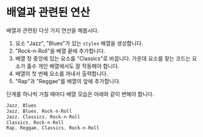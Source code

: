 # 배열과 관련된 연산

배열과 관련된 다섯 가지 연산을 해봅시다.

1. 요소 "Jazz", "Blues"가 있는 `styles` 배열을 생성합니다.
2. "Rock-n-Roll"을 배열 끝에 추가합니다.
3. 배열 정 중앙에 있는 요소를 "Classics"로 바꿉니다. 가운데 요소를 찾는 코드는 요소가 홀수 개인 배열에서도 잘 작동해야 합니다. 
4. 배열의 첫 번째 요소를 꺼내서 출력합니다.
5. "Rap"과 "Reggae"를 배열의 앞에 추가합니다.

단계를 하나씩 거칠 때마다 배열 모습은 아래와 같이 변해야 합니다.

```js no-beautify
Jazz, Blues
Jazz, Blues, Rock-n-Roll
Jazz, Classics, Rock-n-Roll
Classics, Rock-n-Roll
Rap, Reggae, Classics, Rock-n-Roll
```
